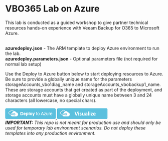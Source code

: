 # VBO365 Lab on Azure
This lab is conducted as a guided workshop to give partner technical resources hands-on experience with Veeam Backup for O365 to Microsoft Azure.<br><br>

<b>azuredeploy.json</b> - The ARM template to deploy Azure environment to run the lab.<br>
<b>azuredeploy.parameters.json</b> - Optional parameters file (not required for normal lab setup)<br>

Use the Deploy to Azure button below to start deploying resources to Azure. Be sure to provide a globally unique name for the parameters storageAccounts_vbo1diag_name and storageAccounts_vbobackup1_name. These are storage accounts that get created as part of the deployment, and storage accounts must have a globally unique name between 3 and 24 characters (all lowercase, no special chars).<br><br>
<a href="https://portal.azure.com/#create/Microsoft.Template/uri/https%3A%2F%2Fraw.githubusercontent.com%2Fyouf05%2FVBOAzure%2Fmaster%2Fazuredeploy.json" target="_blank">
    <img src="https://raw.githubusercontent.com/Azure/azure-quickstart-templates/master/1-CONTRIBUTION-GUIDE/images/deploytoazure.png"/>
</a>
<a href="http://armviz.io/#/?load=https%3A%2F%2Fraw.githubusercontent.com%2Fyouf05%2FVBOAzure%2Fmaster%2Fazuredeploy.json" target="_blank">
    <img src="https://raw.githubusercontent.com/Azure/azure-quickstart-templates/master/1-CONTRIBUTION-GUIDE/images/visualizebutton.png"/>
</a><br>
<i><b>IMPORTANT:</b> This repo is not meant for production use and should only be used for temporary lab environment scenarios. Do not deploy these templates into any production environment.</i>